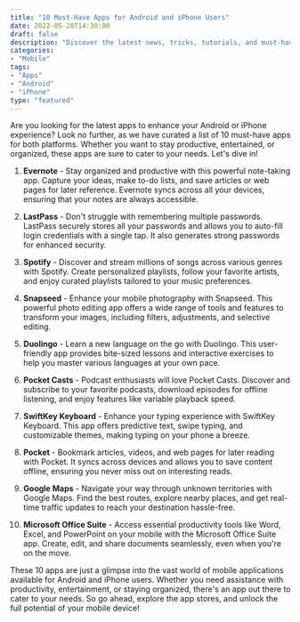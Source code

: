 ```yaml
---
title: "10 Must-Have Apps for Android and iPhone Users"
date: 2022-05-20T14:30:00
draft: false
description: "Discover the latest news, tricks, tutorials, and must-have applications for Android and iPhone users."
categories:
- "Mobile"
tags:
- "Apps"
- "Android"
- "iPhone"
type: "featured"
---
```


Are you looking for the latest apps to enhance your Android or iPhone experience? Look no further, as we have curated a list of 10 must-have apps for both platforms. Whether you want to stay productive, entertained, or organized, these apps are sure to cater to your needs. Let's dive in!

1. **Evernote** - Stay organized and productive with this powerful note-taking app. Capture your ideas, make to-do lists, and save articles or web pages for later reference. Evernote syncs across all your devices, ensuring that your notes are always accessible.

2. **LastPass** - Don't struggle with remembering multiple passwords. LastPass securely stores all your passwords and allows you to auto-fill login credentials with a single tap. It also generates strong passwords for enhanced security.

3. **Spotify** - Discover and stream millions of songs across various genres with Spotify. Create personalized playlists, follow your favorite artists, and enjoy curated playlists tailored to your music preferences.

4. **Snapseed** - Enhance your mobile photography with Snapseed. This powerful photo editing app offers a wide range of tools and features to transform your images, including filters, adjustments, and selective editing.

5. **Duolingo** - Learn a new language on the go with Duolingo. This user-friendly app provides bite-sized lessons and interactive exercises to help you master various languages at your own pace.

6. **Pocket Casts** - Podcast enthusiasts will love Pocket Casts. Discover and subscribe to your favorite podcasts, download episodes for offline listening, and enjoy features like variable playback speed.

7. **SwiftKey Keyboard** - Enhance your typing experience with SwiftKey Keyboard. This app offers predictive text, swipe typing, and customizable themes, making typing on your phone a breeze.

8. **Pocket** - Bookmark articles, videos, and web pages for later reading with Pocket. It syncs across devices and allows you to save content offline, ensuring you never miss out on interesting reads.

9. **Google Maps** - Navigate your way through unknown territories with Google Maps. Find the best routes, explore nearby places, and get real-time traffic updates to reach your destination hassle-free.

10. **Microsoft Office Suite** - Access essential productivity tools like Word, Excel, and PowerPoint on your mobile with the Microsoft Office Suite app. Create, edit, and share documents seamlessly, even when you're on the move.

These 10 apps are just a glimpse into the vast world of mobile applications available for Android and iPhone users. Whether you need assistance with productivity, entertainment, or staying organized, there's an app out there to cater to your needs. So go ahead, explore the app stores, and unlock the full potential of your mobile device!
